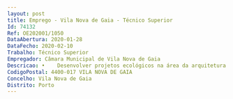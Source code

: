```yaml
--- 
layout: post
title: Emprego - Vila Nova de Gaia - Técnico Superior
Id: 74132
Ref: OE202001/1050
DataAbertura: 2020-01-28
DataFecho: 2020-02-10
Trabalho: Técnico Superior
Empregador: Câmara Municipal de Vila Nova de Gaia
Descricao: •	Desenvolver projetos ecológicos na área da arquitetura paisagista em locais previamente definidos pelo Departamento de Ambiente e Parques Urbanos, nos seus vários domínios, socialmente harmoniosos e sustentáveis do ponto de vista ambiental, promovendo a qualidade de vida dos cidadãos •	Demonstrar capacidade de análise dos vários locais, tendo em conta todas as condicionantes e a legislação específica em vigor •	Capacidade de inovação, com recurso à pesquisa, demostrando capacidade de elaboração do projeto, gestão, planeamento da paisagem e elaboração de propostas de manutenção •	Apresentar propostas exequíveis que contribuam para a requalificação, a recuperação e a transformação da paisagem, associada aos valores em presença, com implementação de flora autóctone, estimulando a biodiversidade e a preservação da natureza •	Desenvolver projetos nas várias fases de execução e escalas de projeto, tendo como base os valores ecológicos, culturais, técnicos e estéticos, relacionados com o projeto, com o uso da paisagem e sua sustentabilidade •	Desenvolver conhecimento metodológico e funcional do projeto associado ao processo criativo e adaptado aos custos de obra •	Conhecer todas as especialidades envolvidas na execução de um projeto, da sua complementaridade, especificidade e complexidade •	Elaboração de projetos paisagísticos (integrados em paisagens naturais, culturais e públicas) em colaboração com outras unidades orgânicas e acompanhamento de processos transversais a diversas unidades orgânicas, que impliquem a articulação em termos de projetos e obras.
CodigoPostal: 4400-017 VILA NOVA DE GAIA
Concelho: Vila Nova de Gaia
Distrito: Porto
--- 
```

